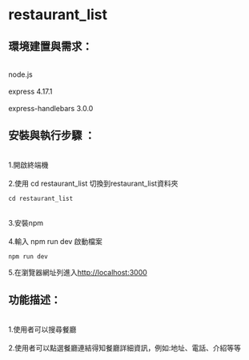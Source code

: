 # restaurant_list


## 環境建置與需求：
<br>node.js</br>
<br>express 4.17.1</br>
<br>express-handlebars 3.0.0</br>


## 安裝與執行步驟 ：
<br>1.開啟終端機</br>
<br>2.使用 cd restaurant_list 切換到restaurant_list資料夾</br>
```
cd restaurant_list
```
<br>3.安裝npm</br>
<br>4.輸入 npm run dev 啟動檔案</br>
```
npm run dev
```
5.在瀏覽器網址列進入[http://localhost:3000](http://localhost:3000)


## 功能描述：
<br>1.使用者可以搜尋餐廳</br>
<br>2.使用者可以點選餐廳連結得知餐廳詳細資訊，例如:地址、電話、介紹等等</br>
